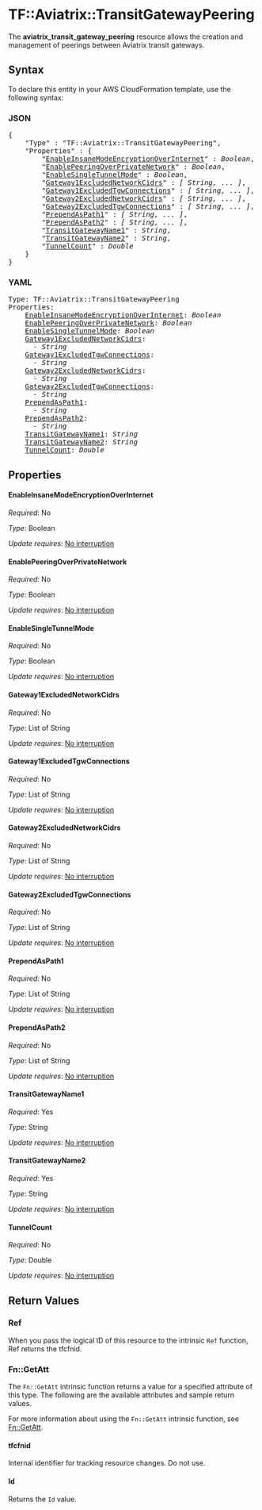 # TF::Aviatrix::TransitGatewayPeering

The **aviatrix_transit_gateway_peering** resource allows the creation and management of peerings between Aviatrix transit gateways.

## Syntax

To declare this entity in your AWS CloudFormation template, use the following syntax:

### JSON

<pre>
{
    "Type" : "TF::Aviatrix::TransitGatewayPeering",
    "Properties" : {
        "<a href="#enableinsanemodeencryptionoverinternet" title="EnableInsaneModeEncryptionOverInternet">EnableInsaneModeEncryptionOverInternet</a>" : <i>Boolean</i>,
        "<a href="#enablepeeringoverprivatenetwork" title="EnablePeeringOverPrivateNetwork">EnablePeeringOverPrivateNetwork</a>" : <i>Boolean</i>,
        "<a href="#enablesingletunnelmode" title="EnableSingleTunnelMode">EnableSingleTunnelMode</a>" : <i>Boolean</i>,
        "<a href="#gateway1excludednetworkcidrs" title="Gateway1ExcludedNetworkCidrs">Gateway1ExcludedNetworkCidrs</a>" : <i>[ String, ... ]</i>,
        "<a href="#gateway1excludedtgwconnections" title="Gateway1ExcludedTgwConnections">Gateway1ExcludedTgwConnections</a>" : <i>[ String, ... ]</i>,
        "<a href="#gateway2excludednetworkcidrs" title="Gateway2ExcludedNetworkCidrs">Gateway2ExcludedNetworkCidrs</a>" : <i>[ String, ... ]</i>,
        "<a href="#gateway2excludedtgwconnections" title="Gateway2ExcludedTgwConnections">Gateway2ExcludedTgwConnections</a>" : <i>[ String, ... ]</i>,
        "<a href="#prependaspath1" title="PrependAsPath1">PrependAsPath1</a>" : <i>[ String, ... ]</i>,
        "<a href="#prependaspath2" title="PrependAsPath2">PrependAsPath2</a>" : <i>[ String, ... ]</i>,
        "<a href="#transitgatewayname1" title="TransitGatewayName1">TransitGatewayName1</a>" : <i>String</i>,
        "<a href="#transitgatewayname2" title="TransitGatewayName2">TransitGatewayName2</a>" : <i>String</i>,
        "<a href="#tunnelcount" title="TunnelCount">TunnelCount</a>" : <i>Double</i>
    }
}
</pre>

### YAML

<pre>
Type: TF::Aviatrix::TransitGatewayPeering
Properties:
    <a href="#enableinsanemodeencryptionoverinternet" title="EnableInsaneModeEncryptionOverInternet">EnableInsaneModeEncryptionOverInternet</a>: <i>Boolean</i>
    <a href="#enablepeeringoverprivatenetwork" title="EnablePeeringOverPrivateNetwork">EnablePeeringOverPrivateNetwork</a>: <i>Boolean</i>
    <a href="#enablesingletunnelmode" title="EnableSingleTunnelMode">EnableSingleTunnelMode</a>: <i>Boolean</i>
    <a href="#gateway1excludednetworkcidrs" title="Gateway1ExcludedNetworkCidrs">Gateway1ExcludedNetworkCidrs</a>: <i>
      - String</i>
    <a href="#gateway1excludedtgwconnections" title="Gateway1ExcludedTgwConnections">Gateway1ExcludedTgwConnections</a>: <i>
      - String</i>
    <a href="#gateway2excludednetworkcidrs" title="Gateway2ExcludedNetworkCidrs">Gateway2ExcludedNetworkCidrs</a>: <i>
      - String</i>
    <a href="#gateway2excludedtgwconnections" title="Gateway2ExcludedTgwConnections">Gateway2ExcludedTgwConnections</a>: <i>
      - String</i>
    <a href="#prependaspath1" title="PrependAsPath1">PrependAsPath1</a>: <i>
      - String</i>
    <a href="#prependaspath2" title="PrependAsPath2">PrependAsPath2</a>: <i>
      - String</i>
    <a href="#transitgatewayname1" title="TransitGatewayName1">TransitGatewayName1</a>: <i>String</i>
    <a href="#transitgatewayname2" title="TransitGatewayName2">TransitGatewayName2</a>: <i>String</i>
    <a href="#tunnelcount" title="TunnelCount">TunnelCount</a>: <i>Double</i>
</pre>

## Properties

#### EnableInsaneModeEncryptionOverInternet

_Required_: No

_Type_: Boolean

_Update requires_: [No interruption](https://docs.aws.amazon.com/AWSCloudFormation/latest/UserGuide/using-cfn-updating-stacks-update-behaviors.html#update-no-interrupt)

#### EnablePeeringOverPrivateNetwork

_Required_: No

_Type_: Boolean

_Update requires_: [No interruption](https://docs.aws.amazon.com/AWSCloudFormation/latest/UserGuide/using-cfn-updating-stacks-update-behaviors.html#update-no-interrupt)

#### EnableSingleTunnelMode

_Required_: No

_Type_: Boolean

_Update requires_: [No interruption](https://docs.aws.amazon.com/AWSCloudFormation/latest/UserGuide/using-cfn-updating-stacks-update-behaviors.html#update-no-interrupt)

#### Gateway1ExcludedNetworkCidrs

_Required_: No

_Type_: List of String

_Update requires_: [No interruption](https://docs.aws.amazon.com/AWSCloudFormation/latest/UserGuide/using-cfn-updating-stacks-update-behaviors.html#update-no-interrupt)

#### Gateway1ExcludedTgwConnections

_Required_: No

_Type_: List of String

_Update requires_: [No interruption](https://docs.aws.amazon.com/AWSCloudFormation/latest/UserGuide/using-cfn-updating-stacks-update-behaviors.html#update-no-interrupt)

#### Gateway2ExcludedNetworkCidrs

_Required_: No

_Type_: List of String

_Update requires_: [No interruption](https://docs.aws.amazon.com/AWSCloudFormation/latest/UserGuide/using-cfn-updating-stacks-update-behaviors.html#update-no-interrupt)

#### Gateway2ExcludedTgwConnections

_Required_: No

_Type_: List of String

_Update requires_: [No interruption](https://docs.aws.amazon.com/AWSCloudFormation/latest/UserGuide/using-cfn-updating-stacks-update-behaviors.html#update-no-interrupt)

#### PrependAsPath1

_Required_: No

_Type_: List of String

_Update requires_: [No interruption](https://docs.aws.amazon.com/AWSCloudFormation/latest/UserGuide/using-cfn-updating-stacks-update-behaviors.html#update-no-interrupt)

#### PrependAsPath2

_Required_: No

_Type_: List of String

_Update requires_: [No interruption](https://docs.aws.amazon.com/AWSCloudFormation/latest/UserGuide/using-cfn-updating-stacks-update-behaviors.html#update-no-interrupt)

#### TransitGatewayName1

_Required_: Yes

_Type_: String

_Update requires_: [No interruption](https://docs.aws.amazon.com/AWSCloudFormation/latest/UserGuide/using-cfn-updating-stacks-update-behaviors.html#update-no-interrupt)

#### TransitGatewayName2

_Required_: Yes

_Type_: String

_Update requires_: [No interruption](https://docs.aws.amazon.com/AWSCloudFormation/latest/UserGuide/using-cfn-updating-stacks-update-behaviors.html#update-no-interrupt)

#### TunnelCount

_Required_: No

_Type_: Double

_Update requires_: [No interruption](https://docs.aws.amazon.com/AWSCloudFormation/latest/UserGuide/using-cfn-updating-stacks-update-behaviors.html#update-no-interrupt)

## Return Values

### Ref

When you pass the logical ID of this resource to the intrinsic `Ref` function, Ref returns the tfcfnid.

### Fn::GetAtt

The `Fn::GetAtt` intrinsic function returns a value for a specified attribute of this type. The following are the available attributes and sample return values.

For more information about using the `Fn::GetAtt` intrinsic function, see [Fn::GetAtt](https://docs.aws.amazon.com/AWSCloudFormation/latest/UserGuide/intrinsic-function-reference-getatt.html).

#### tfcfnid

Internal identifier for tracking resource changes. Do not use.

#### Id

Returns the <code>Id</code> value.

